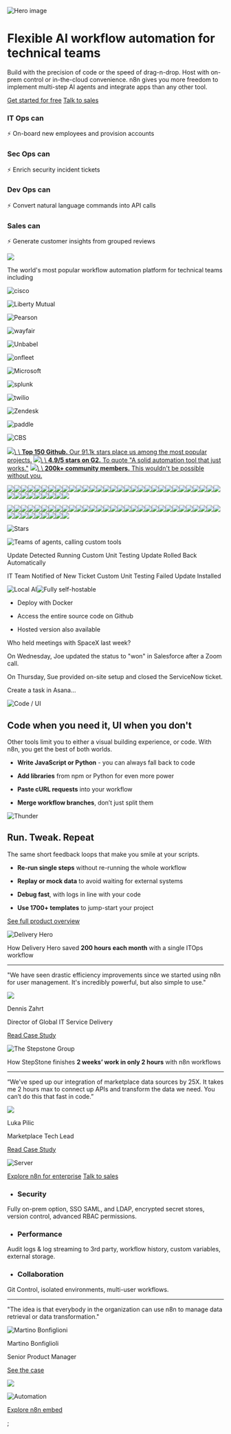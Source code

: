 ![Hero image](https://n8n.io/images/hero-bg.png)

# Flexible AI workflow automation for technical teams

Build with the precision of code or the speed of drag-n-drop. Host with on-prem control or in-the-cloud convenience. n8n gives you more freedom to implement multi-step AI agents and integrate apps than any other tool.

[Get started for free](https://app.n8n.cloud/register) [Talk to sales](https://n8n-community.typeform.com/to/y9X2YuGa)

### **IT Ops** can

⚡ On-board new employees and provision accounts

### **Sec Ops** can

⚡ Enrich security incident tickets

### **Dev Ops** can

⚡ Convert natural language commands into API calls

### **Sales** can

⚡ Generate customer insights from grouped reviews

![](https://n8niostorageaccount.blob.core.windows.net/n8nio-strapi-blobs-prod/assets/Home_ITO_Ps_5a5aac3fda.webp)

The world's most popular workflow automation platform for technical teams including

![cisco](https://n8niostorageaccount.blob.core.windows.net/n8nio-strapi-blobs-prod/assets/cisco_632997ed5c.svg)

![Liberty Mutual](https://n8niostorageaccount.blob.core.windows.net/n8nio-strapi-blobs-prod/assets/liberty_eb4a98aef5.svg)

![Pearson](https://n8niostorageaccount.blob.core.windows.net/n8nio-strapi-blobs-prod/assets/pearson_8650ea6871_8ea822090f.svg)

![wayfair](https://n8niostorageaccount.blob.core.windows.net/n8nio-strapi-blobs-prod/assets/wayfair_a7aacce828.svg)

![Unbabel](https://n8niostorageaccount.blob.core.windows.net/n8nio-strapi-blobs-prod/assets/unbabel_1392f8b8ac_cca31eda86.svg)

![onfleet](https://n8niostorageaccount.blob.core.windows.net/n8nio-strapi-blobs-prod/assets/onfleet_04f3069030_deae93e739.svg)

![Microsoft](https://n8niostorageaccount.blob.core.windows.net/n8nio-strapi-blobs-prod/assets/microsoft_a60b0da7d8.svg)

![splunk](https://n8niostorageaccount.blob.core.windows.net/n8nio-strapi-blobs-prod/assets/splunk_dae8d1c0b8_10c2470ac7.svg)

![twilio](https://n8niostorageaccount.blob.core.windows.net/n8nio-strapi-blobs-prod/assets/twilio_da524dc3a2_5d4fd55110.svg)

![Zendesk](https://n8niostorageaccount.blob.core.windows.net/n8nio-strapi-blobs-prod/assets/zendesk_136788a158_6d4c59b139.svg)

![paddle](https://n8niostorageaccount.blob.core.windows.net/n8nio-strapi-blobs-prod/assets/paddle_e74541f6b3_40953a0f7f.svg)

![CBS](https://n8niostorageaccount.blob.core.windows.net/n8nio-strapi-blobs-prod/assets/cbs_1c78e4386e.svg)

[![](https://n8niostorageaccount.blob.core.windows.net/n8nio-strapi-blobs-prod/assets/VS_Code_Dark_b6aa3d887d.svg)\\
\\
**Top 150 Github.** Our 91.1k stars place us among the most popular projects.](https://github.com/n8n-io/n8n) [![](https://n8niostorageaccount.blob.core.windows.net/n8nio-strapi-blobs-prod/assets/VS_Code_Dark_1_ab4a2bad7b.svg)\\
\\
**4.9/5 stars on G2.** To quote "A solid automation tool that just works."](https://www.g2.com/products/n8n/reviews) [![](https://n8niostorageaccount.blob.core.windows.net/n8nio-strapi-blobs-prod/assets/social_proof_2_14745833f3.svg)\\
\\
**200k+ community members.** This wouldn't be possible without you.](https://community.n8n.io/)

![](https://n8niostorageaccount.blob.core.windows.net/n8nio-strapi-blobs-prod/assets/66f57a0637fe4700cbc94571_Vector_1_70ecbab421.png)![](https://n8niostorageaccount.blob.core.windows.net/n8nio-strapi-blobs-prod/assets/66f57a05be2624ab9ba447bb_my_Sql_svg_d9740ad4f9.png)![](https://n8niostorageaccount.blob.core.windows.net/n8nio-strapi-blobs-prod/assets/66f57a101c0f1368d96e0b4c_vector_Store_Pinecone_svg_53b9355d44.png)![](https://n8niostorageaccount.blob.core.windows.net/n8nio-strapi-blobs-prod/assets/66f57a056b782256dbbb14c0_Group_f538a48daf.png)![](https://n8niostorageaccount.blob.core.windows.net/n8nio-strapi-blobs-prod/assets/66f6a68fbe0cbedc9ca2ddb3_mailchimp_svg_574c2a4641.svg)![](https://n8niostorageaccount.blob.core.windows.net/n8nio-strapi-blobs-prod/assets/66f4d7ce9b227a3194696e89_automizy_png_6c4c2ae7c0.svg)![](https://n8niostorageaccount.blob.core.windows.net/n8nio-strapi-blobs-prod/assets/66f4d7cd45de65d9d01bbec5_agile_Crm_png_ab0a6823a4.svg)![](https://n8niostorageaccount.blob.core.windows.net/n8nio-strapi-blobs-prod/assets/66f6a68f9befbce885cd4c83_marketstack_svg_a3eb7798e5.svg)![](https://n8niostorageaccount.blob.core.windows.net/n8nio-strapi-blobs-prod/assets/66f4d7cdeb6560b7c1ec0fc4_airtable_svg_3260e9a572.svg)![](https://n8niostorageaccount.blob.core.windows.net/n8nio-strapi-blobs-prod/assets/66f4d7cc8fbc5fb41664b4ba_aggregate_svg_920d36c8b1.svg)![](https://n8niostorageaccount.blob.core.windows.net/n8nio-strapi-blobs-prod/assets/66f4d7cdc905e0766217414a_ai_Transform_svg_295de265a2.svg)![](https://n8niostorageaccount.blob.core.windows.net/n8nio-strapi-blobs-prod/assets/66f4d7cc51d72b9903df9fde_amqp_svg_ebc4c3b32a.svg)![](https://n8niostorageaccount.blob.core.windows.net/n8nio-strapi-blobs-prod/assets/66f4d7cc7710ca11e9ff79c3_affinity_svg_bfb77106bf.svg)![](https://n8niostorageaccount.blob.core.windows.net/n8nio-strapi-blobs-prod/assets/66f4d7cdeb6560b7c1ec0f6a_asana_svg_55712e4bc0.svg)![](https://n8niostorageaccount.blob.core.windows.net/n8nio-strapi-blobs-prod/assets/66f4d7ccbfc12ceb1fe6ae68_active_Campaign_svg_35c109a2eb.svg)![](https://n8niostorageaccount.blob.core.windows.net/n8nio-strapi-blobs-prod/assets/66f4d7cd19ed90bc689462b3_autopilot_svg_b9a6db3526.svg)![](https://n8niostorageaccount.blob.core.windows.net/n8nio-strapi-blobs-prod/assets/66e3d729c77b48f5c03da73d_Group_2_58ad425d58.svg)![](https://n8niostorageaccount.blob.core.windows.net/n8nio-strapi-blobs-prod/assets/66f4d7cc7d05b082d9860095_Img_1_0efa51a03c.svg)![](https://n8niostorageaccount.blob.core.windows.net/n8nio-strapi-blobs-prod/assets/66e3d729644e57ad4c4882db_d3bf3a_svg_679a3f62f0.svg)![](https://n8niostorageaccount.blob.core.windows.net/n8nio-strapi-blobs-prod/assets/66e3d729fbb7d09521916b34_microsoft_Outlook_svg_baf4ee4ddf.svg)![](https://n8niostorageaccount.blob.core.windows.net/n8nio-strapi-blobs-prod/assets/66f57a0637fe4700cbc94571_Vector_1_70ecbab421.png)![](https://n8niostorageaccount.blob.core.windows.net/n8nio-strapi-blobs-prod/assets/66f57a05be2624ab9ba447bb_my_Sql_svg_d9740ad4f9.png)![](https://n8niostorageaccount.blob.core.windows.net/n8nio-strapi-blobs-prod/assets/66f57a101c0f1368d96e0b4c_vector_Store_Pinecone_svg_53b9355d44.png)![](https://n8niostorageaccount.blob.core.windows.net/n8nio-strapi-blobs-prod/assets/66f57a056b782256dbbb14c0_Group_f538a48daf.png)![](https://n8niostorageaccount.blob.core.windows.net/n8nio-strapi-blobs-prod/assets/66f6a68fbe0cbedc9ca2ddb3_mailchimp_svg_574c2a4641.svg)![](https://n8niostorageaccount.blob.core.windows.net/n8nio-strapi-blobs-prod/assets/66f4d7ce9b227a3194696e89_automizy_png_6c4c2ae7c0.svg)![](https://n8niostorageaccount.blob.core.windows.net/n8nio-strapi-blobs-prod/assets/66f4d7cd45de65d9d01bbec5_agile_Crm_png_ab0a6823a4.svg)![](https://n8niostorageaccount.blob.core.windows.net/n8nio-strapi-blobs-prod/assets/66f6a68f9befbce885cd4c83_marketstack_svg_a3eb7798e5.svg)![](https://n8niostorageaccount.blob.core.windows.net/n8nio-strapi-blobs-prod/assets/66f4d7cdeb6560b7c1ec0fc4_airtable_svg_3260e9a572.svg)![](https://n8niostorageaccount.blob.core.windows.net/n8nio-strapi-blobs-prod/assets/66f4d7cc8fbc5fb41664b4ba_aggregate_svg_920d36c8b1.svg)![](https://n8niostorageaccount.blob.core.windows.net/n8nio-strapi-blobs-prod/assets/66f4d7cdc905e0766217414a_ai_Transform_svg_295de265a2.svg)![](https://n8niostorageaccount.blob.core.windows.net/n8nio-strapi-blobs-prod/assets/66f4d7cc51d72b9903df9fde_amqp_svg_ebc4c3b32a.svg)![](https://n8niostorageaccount.blob.core.windows.net/n8nio-strapi-blobs-prod/assets/66f4d7cc7710ca11e9ff79c3_affinity_svg_bfb77106bf.svg)![](https://n8niostorageaccount.blob.core.windows.net/n8nio-strapi-blobs-prod/assets/66f4d7cdeb6560b7c1ec0f6a_asana_svg_55712e4bc0.svg)![](https://n8niostorageaccount.blob.core.windows.net/n8nio-strapi-blobs-prod/assets/66f4d7ccbfc12ceb1fe6ae68_active_Campaign_svg_35c109a2eb.svg)![](https://n8niostorageaccount.blob.core.windows.net/n8nio-strapi-blobs-prod/assets/66f4d7cd19ed90bc689462b3_autopilot_svg_b9a6db3526.svg)![](https://n8niostorageaccount.blob.core.windows.net/n8nio-strapi-blobs-prod/assets/66e3d729c77b48f5c03da73d_Group_2_58ad425d58.svg)![](https://n8niostorageaccount.blob.core.windows.net/n8nio-strapi-blobs-prod/assets/66f4d7cc7d05b082d9860095_Img_1_0efa51a03c.svg)![](https://n8niostorageaccount.blob.core.windows.net/n8nio-strapi-blobs-prod/assets/66e3d729644e57ad4c4882db_d3bf3a_svg_679a3f62f0.svg)![](https://n8niostorageaccount.blob.core.windows.net/n8nio-strapi-blobs-prod/assets/66e3d729fbb7d09521916b34_microsoft_Outlook_svg_baf4ee4ddf.svg)

![](https://n8niostorageaccount.blob.core.windows.net/n8nio-strapi-blobs-prod/assets/66f4d7cdeb6560b7c1ec0fc4_airtable_svg_3260e9a572.svg)![](https://n8niostorageaccount.blob.core.windows.net/n8nio-strapi-blobs-prod/assets/66f4d7cc8fbc5fb41664b4ba_aggregate_svg_920d36c8b1.svg)![](https://n8niostorageaccount.blob.core.windows.net/n8nio-strapi-blobs-prod/assets/66f4d7cdc905e0766217414a_ai_Transform_svg_295de265a2.svg)![](https://n8niostorageaccount.blob.core.windows.net/n8nio-strapi-blobs-prod/assets/66f4d7cc51d72b9903df9fde_amqp_svg_ebc4c3b32a.svg)![](https://n8niostorageaccount.blob.core.windows.net/n8nio-strapi-blobs-prod/assets/66f4d7cc7710ca11e9ff79c3_affinity_svg_bfb77106bf.svg)![](https://n8niostorageaccount.blob.core.windows.net/n8nio-strapi-blobs-prod/assets/66f4d7cdeb6560b7c1ec0f6a_asana_svg_55712e4bc0.svg)![](https://n8niostorageaccount.blob.core.windows.net/n8nio-strapi-blobs-prod/assets/66f4d7ccbfc12ceb1fe6ae68_active_Campaign_svg_35c109a2eb.svg)![](https://n8niostorageaccount.blob.core.windows.net/n8nio-strapi-blobs-prod/assets/66f4d7cd19ed90bc689462b3_autopilot_svg_b9a6db3526.svg)![](https://n8niostorageaccount.blob.core.windows.net/n8nio-strapi-blobs-prod/assets/66e3d729c77b48f5c03da73d_Group_2_58ad425d58.svg)![](https://n8niostorageaccount.blob.core.windows.net/n8nio-strapi-blobs-prod/assets/66f4d7cc7d05b082d9860095_Img_1_0efa51a03c.svg)![](https://n8niostorageaccount.blob.core.windows.net/n8nio-strapi-blobs-prod/assets/66e3d729644e57ad4c4882db_d3bf3a_svg_679a3f62f0.svg)![](https://n8niostorageaccount.blob.core.windows.net/n8nio-strapi-blobs-prod/assets/66e3d729fbb7d09521916b34_microsoft_Outlook_svg_baf4ee4ddf.svg)![](https://n8niostorageaccount.blob.core.windows.net/n8nio-strapi-blobs-prod/assets/66e3d729485addcc28ecfa78_Icon_44e8e36907.svg)![](https://n8niostorageaccount.blob.core.windows.net/n8nio-strapi-blobs-prod/assets/66e3d72d9607e61eeec9add2_bubble_svg_eb8418417c.svg)![](https://n8niostorageaccount.blob.core.windows.net/n8nio-strapi-blobs-prod/assets/66e3d729d7214df077bd1a8e_lm_Chat_Aws_Bedrock_svg_1ae33dfeb5.svg)![](https://n8niostorageaccount.blob.core.windows.net/n8nio-strapi-blobs-prod/assets/66e3d72aa7e91197f74da789_Vector_1_d7b4c2b619.svg)![](https://n8niostorageaccount.blob.core.windows.net/n8nio-strapi-blobs-prod/assets/66e3d729b8346ed0eceba7d8_microsoft_Excel_svg_dc455568ae.svg)![](https://n8niostorageaccount.blob.core.windows.net/n8nio-strapi-blobs-prod/assets/66e3d72aedd8d90bd4f8139f_postmark_Trigger_png_77bacccff7.svg)![](https://n8niostorageaccount.blob.core.windows.net/n8nio-strapi-blobs-prod/assets/66e3d72a5d5287c0e71f0e6d_post_Hog_svg_0e5a29cd64.svg)![](https://n8niostorageaccount.blob.core.windows.net/n8nio-strapi-blobs-prod/assets/66e3d72a355f9c89eb0fe0a0_Vector_2_41fc98a2e5.svg)![](https://n8niostorageaccount.blob.core.windows.net/n8nio-strapi-blobs-prod/assets/66f4d7cdeb6560b7c1ec0fc4_airtable_svg_3260e9a572.svg)![](https://n8niostorageaccount.blob.core.windows.net/n8nio-strapi-blobs-prod/assets/66f4d7cc8fbc5fb41664b4ba_aggregate_svg_920d36c8b1.svg)![](https://n8niostorageaccount.blob.core.windows.net/n8nio-strapi-blobs-prod/assets/66f4d7cdc905e0766217414a_ai_Transform_svg_295de265a2.svg)![](https://n8niostorageaccount.blob.core.windows.net/n8nio-strapi-blobs-prod/assets/66f4d7cc51d72b9903df9fde_amqp_svg_ebc4c3b32a.svg)![](https://n8niostorageaccount.blob.core.windows.net/n8nio-strapi-blobs-prod/assets/66f4d7cc7710ca11e9ff79c3_affinity_svg_bfb77106bf.svg)![](https://n8niostorageaccount.blob.core.windows.net/n8nio-strapi-blobs-prod/assets/66f4d7cdeb6560b7c1ec0f6a_asana_svg_55712e4bc0.svg)![](https://n8niostorageaccount.blob.core.windows.net/n8nio-strapi-blobs-prod/assets/66f4d7ccbfc12ceb1fe6ae68_active_Campaign_svg_35c109a2eb.svg)![](https://n8niostorageaccount.blob.core.windows.net/n8nio-strapi-blobs-prod/assets/66f4d7cd19ed90bc689462b3_autopilot_svg_b9a6db3526.svg)![](https://n8niostorageaccount.blob.core.windows.net/n8nio-strapi-blobs-prod/assets/66e3d729c77b48f5c03da73d_Group_2_58ad425d58.svg)![](https://n8niostorageaccount.blob.core.windows.net/n8nio-strapi-blobs-prod/assets/66f4d7cc7d05b082d9860095_Img_1_0efa51a03c.svg)![](https://n8niostorageaccount.blob.core.windows.net/n8nio-strapi-blobs-prod/assets/66e3d729644e57ad4c4882db_d3bf3a_svg_679a3f62f0.svg)![](https://n8niostorageaccount.blob.core.windows.net/n8nio-strapi-blobs-prod/assets/66e3d729fbb7d09521916b34_microsoft_Outlook_svg_baf4ee4ddf.svg)![](https://n8niostorageaccount.blob.core.windows.net/n8nio-strapi-blobs-prod/assets/66e3d729485addcc28ecfa78_Icon_44e8e36907.svg)![](https://n8niostorageaccount.blob.core.windows.net/n8nio-strapi-blobs-prod/assets/66e3d72d9607e61eeec9add2_bubble_svg_eb8418417c.svg)![](https://n8niostorageaccount.blob.core.windows.net/n8nio-strapi-blobs-prod/assets/66e3d729d7214df077bd1a8e_lm_Chat_Aws_Bedrock_svg_1ae33dfeb5.svg)![](https://n8niostorageaccount.blob.core.windows.net/n8nio-strapi-blobs-prod/assets/66e3d72aa7e91197f74da789_Vector_1_d7b4c2b619.svg)![](https://n8niostorageaccount.blob.core.windows.net/n8nio-strapi-blobs-prod/assets/66e3d729b8346ed0eceba7d8_microsoft_Excel_svg_dc455568ae.svg)![](https://n8niostorageaccount.blob.core.windows.net/n8nio-strapi-blobs-prod/assets/66e3d72aedd8d90bd4f8139f_postmark_Trigger_png_77bacccff7.svg)![](https://n8niostorageaccount.blob.core.windows.net/n8nio-strapi-blobs-prod/assets/66e3d72a5d5287c0e71f0e6d_post_Hog_svg_0e5a29cd64.svg)![](https://n8niostorageaccount.blob.core.windows.net/n8nio-strapi-blobs-prod/assets/66e3d72a355f9c89eb0fe0a0_Vector_2_41fc98a2e5.svg)

![Stars](https://n8n.io/images/stars-bg.svg)

![Teams of agents, calling custom tools](https://n8niostorageaccount.blob.core.windows.net/n8nio-strapi-blobs-prod/assets/teams_of_agents_0f5c0edc24.png)

Update Detected Running Custom Unit Testing Update Rolled Back Automatically

IT Team Notified of New Ticket Custom Unit Testing Failed Update Installed

![Local AI](https://n8niostorageaccount.blob.core.windows.net/n8nio-strapi-blobs-prod/assets/local_ai_ef742e1e67.png)![Fully self-hostable](https://n8niostorageaccount.blob.core.windows.net/n8nio-strapi-blobs-prod/assets/self_hostable_9b0acce2c7.png)

- Deploy with Docker

- Access the entire source code on Github

- Hosted version also available


Who held meetings with SpaceX last week?

On Wednesday, Joe updated the status to "won" in Salesforce after a Zoom call.

On Thursday, Sue provided on-site setup and closed the ServiceNow ticket.

Create a task in Asana...

![Code / UI](https://n8n.io/images/code.webp)

## Code when you need it, UI when you don't

Other tools limit you to either a visual building experience, or code. With n8n, you get the best of both worlds.

- **Write JavaScript or Python** \- you can always fall back to code

- **Add libraries** from npm or Python for even more power

- **Paste cURL requests** into your workflow

- **Merge workflow branches**, don’t just split them


![Thunder](https://n8n.io/images/thunder.webp)

## Run. Tweak. Repeat

The same short feedback loops that make you smile at your scripts.

- **Re-run single steps** without re-running the whole workflow

- **Replay or mock data** to avoid waiting for external systems

- **Debug fast**, with logs in line with your code

- **Use 1700+ templates** to jump-start your project


[See full product overview](https://n8n.io/features/)

![Delivery Hero](https://n8niostorageaccount.blob.core.windows.net/n8nio-strapi-blobs-prod/assets/cs_delivery_hero_745bb7ac83.svg)

How Delivery Hero saved **200 hours each month** with a single ITOps workflow

* * *

"We have seen drastic efficiency improvements since we started using n8n for user management. It's incredibly powerful, but also simple to use."

![](https://n8niostorageaccount.blob.core.windows.net/n8nio-strapi-blobs-prod/assets/E02996_YDSAK_U4_TEE_6_AAW_8f94f206d022_512_9956afea32_5cf58d57e3.jpeg)

Dennis Zahrt

Director of Global IT Service Delivery

[Read Case Study](https://n8n.io/case-studies/delivery-hero/)

![The Stepstone Group](https://n8niostorageaccount.blob.core.windows.net/n8nio-strapi-blobs-prod/assets/the_stepstone_group_6dccc5eb32.webp)

How StepStone finishes **2 weeks’ work in only 2 hours** with n8n workflows

* * *

“We’ve sped up our integration of marketplace data sources by 25X. It takes me 2 hours max to connect up APIs and transform the data we need. You can’t do this that fast in code.”

![](https://n8niostorageaccount.blob.core.windows.net/n8nio-strapi-blobs-prod/assets/Luka_Pilic_Stepstone_443e0351bf_4dbe30dafe.jpeg)

Luka Pilic

Marketplace Tech Lead

[Read Case Study](https://n8n.io/case-studies/stepstone/)

![Server](https://n8n.io/images/server.png)

[Explore n8n for enterprise](https://n8n.io/enterprise/) [Talk to sales](https://n8n-community.typeform.com/to/y9X2YuGa)

- ### Security










Fully on-prem option, SSO SAML, and LDAP, encrypted secret stores, version control, advanced RBAC permissions.

- ### Performance










Audit logs & log streaming to 3rd party, workflow history, custom variables, external storage.

- ### Collaboration










Git Control, isolated environments, multi-user workflows.


* * *

"The idea is that everybody in the organization can use n8n to manage data retrieval or data transformation."

![Martino Bonfiglioni](https://n8niostorageaccount.blob.core.windows.net/n8nio-strapi-blobs-prod/assets/Martino_Bonfiglioni_9a3bf848b3.jpeg)

Martino Bonfiglioli

Senior Product Manager

[See the case](https://n8n.io/case-studies/musixmatch/)

![](https://n8niostorageaccount.blob.core.windows.net/n8nio-strapi-blobs-prod/assets/SOC_2_badge_150px_1c485c7e5c.png)

![Automation](https://n8n.io/images/embed-automation.webp)

[Explore n8n embed](https://n8n.io/embed/)

;